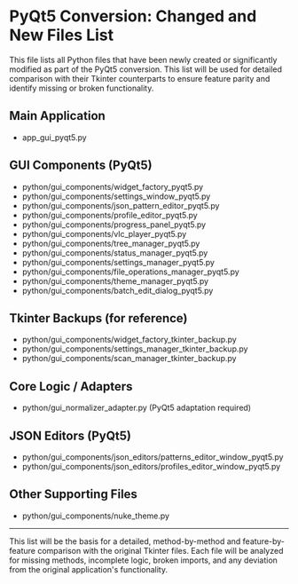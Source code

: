 # PyQt5 Conversion: Changed and New Files List

This file lists all Python files that have been newly created or significantly modified as part of the PyQt5 conversion. This list will be used for detailed comparison with their Tkinter counterparts to ensure feature parity and identify missing or broken functionality.

## Main Application
- app_gui_pyqt5.py

## GUI Components (PyQt5)
- python/gui_components/widget_factory_pyqt5.py
- python/gui_components/settings_window_pyqt5.py
- python/gui_components/json_pattern_editor_pyqt5.py
- python/gui_components/profile_editor_pyqt5.py
- python/gui_components/progress_panel_pyqt5.py
- python/gui_components/vlc_player_pyqt5.py
- python/gui_components/tree_manager_pyqt5.py
- python/gui_components/status_manager_pyqt5.py
- python/gui_components/settings_manager_pyqt5.py
- python/gui_components/file_operations_manager_pyqt5.py
- python/gui_components/theme_manager_pyqt5.py
- python/gui_components/batch_edit_dialog_pyqt5.py

## Tkinter Backups (for reference)
- python/gui_components/widget_factory_tkinter_backup.py
- python/gui_components/settings_manager_tkinter_backup.py
- python/gui_components/scan_manager_tkinter_backup.py

## Core Logic / Adapters
- python/gui_normalizer_adapter.py (PyQt5 adaptation required)

## JSON Editors (PyQt5)
- python/gui_components/json_editors/patterns_editor_window_pyqt5.py
- python/gui_components/json_editors/profiles_editor_window_pyqt5.py

## Other Supporting Files
- python/gui_components/nuke_theme.py

---

This list will be the basis for a detailed, method-by-method and feature-by-feature comparison with the original Tkinter files. Each file will be analyzed for missing methods, incomplete logic, broken imports, and any deviation from the original application's functionality.
